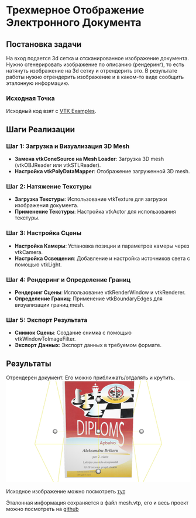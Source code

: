 # Трехмерное Отображение Электронного Документа

## Постановка задачи
На вход подается 3d сетка и отсканированное изображение документа. Нужно сгенерировать изображение по описанию (рендеринг), то есть натянуть изображение на 3d сетку и отрендерить это. В результате работы нужно отрендерить изображение и в каком-то виде сообщить эталонную информацию.

### Исходная Точка
Исходный код взят с [VTK Examples](https://examples.vtk.org/site/Cxx/Tutorial/Tutorial_Step6/).

## Шаги Реализации

### Шаг 1: Загрузка и Визуализация 3D Mesh
- **Замена vtkConeSource на Mesh Loader**: Загрузка 3D mesh (vtkOBJReader или vtkSTLReader).
- **Настройка vtkPolyDataMapper**: Отображение загруженной 3D mesh.

### Шаг 2: Натяжение Текстуры
- **Загрузка Текстуры**: Использование vtkTexture для загрузки изображения документа.
- **Применение Текстуры**: Настройка vtkActor для использования текстуры.

### Шаг 3: Настройка Сцены
- **Настройка Камеры**: Установка позиции и параметров камеры через vtkCamera.
- **Настройка Освещения**: Добавление и настройка источников света с помощью vtkLight.

### Шаг 4: Рендеринг и Определение Границ
- **Рендеринг Сцены**: Использование vtkRenderWindow и vtkRenderer.
- **Определение Границ**: Применение vtkBoundaryEdges для визуализации границ mesh.

### Шаг 5: Экспорт Результата
- **Снимок Сцены**: Создание снимка с помощью vtkWindowToImageFilter.
- **Экспорт Данных**: Экспорт данных в требуемом формате.

## Результаты
Отрендерен документ. Его можно приближать/отдалять и крутить. 
![alt text](https://github.com/ab8080/rendering/blob/master/screenshot.png)

Исходное изображение можно посмотреть [тут](https://github.com/ab8080/rendering/blob/master/chess.jpeg)

Эталонная информация сохраняется в файл mesh.vtp, его и весь проект можно посмотреть на [github](https://github.com/ab8080/rendering)

